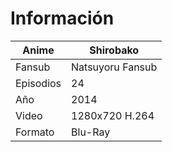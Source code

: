 # Información

| Anime | Shirobako |
| --- | --- |
| Fansub | Natsuyoru Fansub |
| Episodios | 24 |
| Año | 2014 |
| Video | 1280x720 H.264 |
| Formato | Blu-Ray |